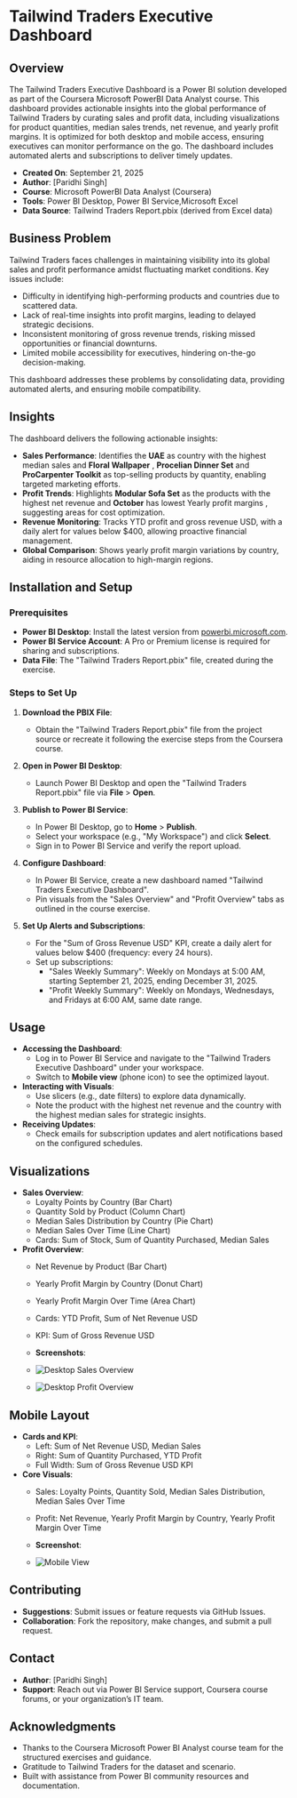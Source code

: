 # Tailwind Traders Executive Dashboard

## Overview
The Tailwind Traders Executive Dashboard is a Power BI solution developed as part of the Coursera Microsoft PowerBI Data Analyst course. This dashboard provides actionable insights into the global performance of Tailwind Traders by curating sales and profit data, including visualizations for product quantities, median sales trends, net revenue, and yearly profit margins. It is optimized for both desktop and mobile access, ensuring executives can monitor performance on the go. The dashboard includes automated alerts and subscriptions to deliver timely updates.

- **Created On**: September 21, 2025
- **Author**: [Paridhi Singh]
- **Course**: Microsoft PowerBI Data Analyst (Coursera)
- **Tools**: Power BI Desktop, Power BI Service,Microsoft Excel
- **Data Source**: Tailwind Traders Report.pbix (derived from Excel data)

## Business Problem
Tailwind Traders faces challenges in maintaining visibility into its global sales and profit performance amidst fluctuating market conditions. Key issues include:
- Difficulty in identifying high-performing products and countries due to scattered data.
- Lack of real-time insights into profit margins, leading to delayed strategic decisions.
- Inconsistent monitoring of gross revenue trends, risking missed opportunities or financial downturns.
- Limited mobile accessibility for executives, hindering on-the-go decision-making.

This dashboard addresses these problems by consolidating data, providing automated alerts, and ensuring mobile compatibility.

## Insights
The dashboard delivers the following actionable insights:
- **Sales Performance**: Identifies the **UAE**  as country with the highest median sales  and **Floral Wallpaper** , **Procelian Dinner Set** and **ProCarpenter Toolkit** as top-selling products by quantity, enabling targeted marketing efforts.
- **Profit Trends**: Highlights **Modular Sofa Set** as the products with the highest net revenue and **October** has lowest Yearly profit margins , suggesting areas for cost optimization.
- **Revenue Monitoring**: Tracks YTD profit and gross revenue USD, with a daily alert for values below $400, allowing proactive financial management.
- **Global Comparison**: Shows yearly profit margin variations by country, aiding in resource allocation to high-margin regions.


## Installation and Setup

### Prerequisites
- **Power BI Desktop**: Install the latest version from [powerbi.microsoft.com](https://powerbi.microsoft.com/desktop/).
- **Power BI Service Account**: A Pro or Premium license is required for sharing and subscriptions.
- **Data File**: The "Tailwind Traders Report.pbix" file, created during the exercise.

### Steps to Set Up
1. **Download the PBIX File**:
   - Obtain the "Tailwind Traders Report.pbix" file from the project source or recreate it following the exercise steps from the Coursera course.

2. **Open in Power BI Desktop**:
   - Launch Power BI Desktop and open the "Tailwind Traders Report.pbix" file via **File** > **Open**.

3. **Publish to Power BI Service**:
   - In Power BI Desktop, go to **Home** > **Publish**.
   - Select your workspace (e.g., "My Workspace") and click **Select**.
   - Sign in to Power BI Service and verify the report upload.

4. **Configure Dashboard**:
   - In Power BI Service, create a new dashboard named "Tailwind Traders Executive Dashboard".
   - Pin visuals from the "Sales Overview" and "Profit Overview" tabs as outlined in the course exercise.

5. **Set Up Alerts and Subscriptions**:
   - For the "Sum of Gross Revenue USD" KPI, create a daily alert for values below $400 (frequency: every 24 hours).
   - Set up subscriptions:
     - "Sales Weekly Summary": Weekly on Mondays at 5:00 AM, starting September 21, 2025, ending December 31, 2025.
     - "Profit Weekly Summary": Weekly on Mondays, Wednesdays, and Fridays at 6:00 AM, same date range.

## Usage
- **Accessing the Dashboard**:
  - Log in to Power BI Service and navigate to the "Tailwind Traders Executive Dashboard" under your workspace.
  - Switch to **Mobile view** (phone icon) to see the optimized layout.
- **Interacting with Visuals**:
  - Use slicers (e.g., date filters) to explore data dynamically.
  - Note the product with the highest net revenue and the country with the highest median sales for strategic insights.
- **Receiving Updates**:
  - Check emails for subscription updates and alert notifications based on the configured schedules.

## Visualizations
- **Sales Overview**:
  - Loyalty Points by Country (Bar Chart)
  - Quantity Sold by Product (Column Chart)
  - Median Sales Distribution by Country (Pie Chart)
  - Median Sales Over Time (Line Chart)
  - Cards: Sum of Stock, Sum of Quantity Purchased, Median Sales
- **Profit Overview**:
  - Net Revenue by Product (Bar Chart)
  - Yearly Profit Margin by Country (Donut Chart)
  - Yearly Profit Margin Over Time (Area Chart)
  - Cards: YTD Profit, Sum of Net Revenue USD
  - KPI: Sum of Gross Revenue USD


  - **Screenshots**:
    
    
  - ![Desktop Sales Overview](https://github.com/paridhisingh18/tailwind-traders-executive-dashboard-excel-powerbi/blob/main/Dashboard%20Snapshots/Sales%20Overview.png)

  - ![Desktop Profit Overview](https://github.com/paridhisingh18/tailwind-traders-executive-dashboard-excel-powerbi/blob/main/Dashboard%20Snapshots/Profit%20Overview.png)

## Mobile Layout
- **Cards and KPI**:
  - Left: Sum of Net Revenue USD, Median Sales
  - Right: Sum of Quantity Purchased, YTD Profit
  - Full Width: Sum of Gross Revenue USD KPI
- **Core Visuals**:
  - Sales: Loyalty Points, Quantity Sold, Median Sales Distribution, Median Sales Over Time
  - Profit: Net Revenue, Yearly Profit Margin by Country, Yearly Profit Margin Over Time


  - **Screenshot**:
  - ![Mobile View](https://github.com/paridhisingh18/tailwind-traders-executive-dashboard-excel-powerbi/blob/main/Dashboard%20Snapshots/Mobile%20Layout.png)

## Contributing
- **Suggestions**: Submit issues or feature requests via GitHub Issues.
- **Collaboration**: Fork the repository, make changes, and submit a pull request.

## Contact
- **Author**: [Paridhi Singh]
- **Support**: Reach out via Power BI Service support, Coursera course forums, or your organization’s IT team.

## Acknowledgments
- Thanks to the Coursera Microsoft Power BI Analyst course team for the structured exercises and guidance.
- Gratitude to Tailwind Traders for the dataset and scenario.
- Built with assistance from Power BI community resources and documentation.
